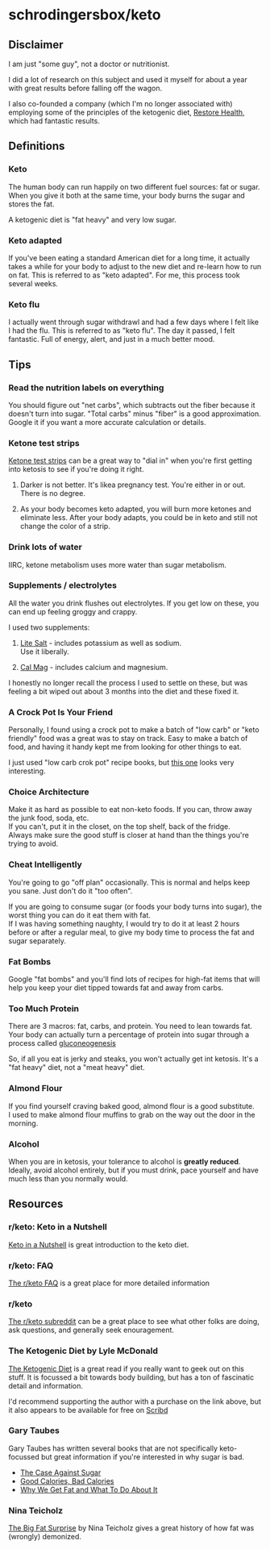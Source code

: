 # schrodingersbox/keto

## Disclaimer

I am just "some guy", not a doctor or nutritionist.  

I did a lot of research on this subject and used it myself for about a year with great results before falling off the wagon.

I also co-founded a company (which I'm no longer associated with) employing some of the principles of the ketogenic diet, 
[Restore Health](http://www.restorehealth.com), which had fantastic results.

## Definitions

### Keto

The human body can run happily on two different fuel sources:  fat or sugar.  
When you give it both at the same time, your body burns the sugar and stores the fat.

A ketogenic diet is "fat heavy" and very low sugar.  

### Keto adapted

If you've been eating a standard American diet for a long time, 
it actually takes a while for your body to adjust to the new diet and re-learn how to run on fat.
This is referred to as "keto adapted".  For me, this process took several weeks.  

### Keto flu

I actually went through sugar withdrawl and had a few days where I felt like I had the flu.
This is referred to as "keto flu".
The day it passed, I felt fantastic.  Full of energy, alert, and just in a much better mood.

## Tips

### Read the nutrition labels on everything

You should figure out "net carbs", which subtracts out the fiber because it doesn't turn into sugar.
"Total carbs" minus "fiber" is a good approximation.  
Google it if you want a more accurate calculation or details.

### Ketone test strips

[Ketone test strips](https://www.amazon.com/s/ref=nb_sb_noss?url=search-alias%3Daps&field-keywords=ketostix)
can be a great way to "dial in" when you're first getting into ketosis to see if you're doing it right.

  1.  Darker is not better.  It's likea pregnancy test.  You're either in or out.  There is no degree.

  2.  As your body becomes keto adapted, you will burn more ketones and eliminate less.  After your body adapts, 
  you could be in keto and still not change the color of a strip.

### Drink lots of water

IIRC, ketone metabolism uses more water than sugar metabolism.  

### Supplements / electrolytes

All the water you drink flushes out electrolytes.  If you get low on these, you can end up feeling groggy and crappy.

I used two supplements:

  1.  [Lite Salt](https://www.amazon.com/Morton-Lite-Salt-Sodium-Table/dp/B0005YM0UY) - includes potassium as well as sodium.  
  Use it liberally.
  
  2.  [Cal Mag](https://www.amazon.com/Amway-Nutrilite-Cal-Mag-tablets/dp/B01N1G6FG9) - includes calcium and magnesium.
  
I honestly no longer recall the process I used to settle on these,
but was feeling a bit wiped out about 3 months into the diet and these fixed it.    

### A Crock Pot Is Your Friend

Personally, I found using a crock pot to make a batch of "low carb" or "keto friendly" food was a great was to stay on track.
Easy to make a batch of food, and having it handy kept me from looking for other things to eat.

I just used "low carb crok pot" recipe books, but 
[this one](https://www.amazon.com/Keto-Crock-Made-Easy-Budget-Friendly-ebook/dp/B0768HGSBT)
looks very interesting.

### Choice Architecture

Make it as hard as possible to eat non-keto foods.  If you can, throw away the junk food, soda, etc.  
If you can't, put it in the closet, on the top shelf, back of the fridge.  
Always make sure the good stuff is closer at hand than the things you're trying to avoid.

### Cheat Intelligently

You're going to go "off plan" occasionally.  This is normal and helps keep you sane.  Just don't do it "too often".

If you are going to consume sugar (or foods your body turns into sugar), the worst thing you can do it eat them with fat.  
If I was having something naughty, I would try to do it at least 2 hours before or after a regular meal, 
to give my body time to process the fat and sugar separately.

### Fat Bombs

Google "fat bombs" and you'll find lots of recipes for high-fat items that will help you keep your diet 
tipped towards fat and away from carbs.

### Too Much Protein

There are 3 macros:  fat, carbs, and protein.  You need to lean towards fat.  
Your body can actually turn a percentage of protein into sugar through a process called
[gluconeogenesis](https://en.wikibooks.org/wiki/Principles_of_Biochemistry/Gluconeogenesis_and_Glycogenesis)

So, if all you eat is  jerky and steaks, you won't actually get int ketosis.  It's a "fat heavy" diet, not a "meat heavy" diet.

### Almond Flour

If you find yourself craving baked good, almond flour is a good substitute.  
I used to make almond flour muffins to grab on the way out the door in the morning.

### Alcohol

When you are in ketosis, your tolerance to alcohol is **greatly reduced**.  
Ideally, avoid alcohol entirely, but if you must drink, pace yourself and have much less than you normally would. 

## Resources

### r/keto: Keto in a Nutshell

[Keto in a Nutshell](https://www.reddit.com/r/keto/wiki/keto_in_a_nutshell) is great introduction to the keto diet.

### r/keto: FAQ

[The r/keto FAQ](https://www.reddit.com/r/keto/wiki/faq) is a great place for more detailed information

### r/keto

[The r/keto subreddit](https://www.reddit.com/r/keto/) can be a great place to see what other folks are doing, 
ask questions, and generally seek enouragement.

### The Ketogenic Diet by Lyle McDonald

[The Ketogenic Diet](https://www.bodyrecomposition.com/the-ketogenic-diet/)
is a great read if you really want to geek out on this stuff.
It is focussed a bit towards body building, but has a ton of fascinatic detail and information.

I'd recommend supporting the author with a purchase on the link above, 
but it also appears to be available for free on 
[Scribd](https://www.scribd.com/document/323019219/2-B-Lyle-McDonald-The-Ketogenic-Diet-pdf)

### Gary Taubes

Gary Taubes has written several books that are not specifically keto-focussed but great information
if you're interested in why sugar is bad.

  * [The Case Against Sugar](https://www.amazon.com/dp/B01DRXCPJ0/)
  * [Good Calories, Bad Calories](https://www.amazon.com/Good-Calories-Bad-Controversial-Science/dp/1400033462)
  * [Why We Get Fat and What To Do About It](https://www.amazon.com/Why-We-Get-Fat-About-ebook/dp/B003WUYOQ6)
  
### Nina Teicholz

[The Big Fat Surprise](https://www.amazon.com/Big-Fat-Surprise-Butter-Healthy-ebook/dp/B00A25FDUA)
by Nina Teicholz gives a great history of how fat was (wrongly) demonized.
